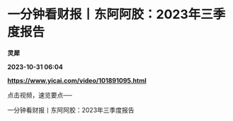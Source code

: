 # 一分钟看财报丨东阿阿胶：2023年三季度报告
**灵犀**

**2023-10-31 06:04**

**https://www.yicai.com/video/101891095.html**

点击视频，速览要点──

一分钟看财报丨东阿阿胶：2023年三季度报告